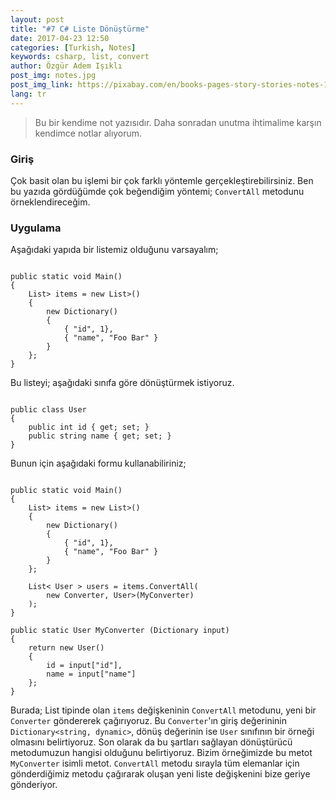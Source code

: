 ```yaml
---
layout: post
title: "#7 C# Liste Dönüştürme"
date: 2017-04-23 12:50
categories: [Turkish, Notes]
keywords: csharp, list, convert
author: Özgür Adem Işıklı
post_img: notes.jpg
post_img_link: https://pixabay.com/en/books-pages-story-stories-notes-1245690
lang: tr
---
```


> Bu bir kendime not yazısıdır. Daha sonradan unutma ihtimalime karşın kendimce notlar alıyorum.

### Giriş

Çok basit olan bu işlemi bir çok farklı yöntemle gerçekleştirebilirsiniz. Ben bu yazıda gördüğümde çok beğendiğim yöntemi; `ConvertAll` metodunu örneklendireceğim.

### Uygulama

Aşağıdaki yapıda bir listemiz olduğunu varsayalım;

<pre><code class="language-csharp">
public static void Main()
{
    List<Dictionary<string, dynamic>> items = new List<Dictionary<string, dynamic>>() 
    {
        new Dictionary<string, dynamic>() 
        {
            { "id", 1},
            { "name", "Foo Bar" }
        }
    };
}
</code></pre>

Bu listeyi; aşağıdaki sınıfa göre dönüştürmek istiyoruz.

<pre><code class="language-csharp">
public class User
{
    public int id { get; set; }
    public string name { get; set; }
}
</code></pre>

Bunun için aşağıdaki formu kullanabiliriniz;

<pre><code class="language-csharp">
public static void Main()
{
    List<Dictionary<string, dynamic>> items = new List<Dictionary<string, dynamic>>() 
    {
        new Dictionary<string, dynamic>() 
        {
            { "id", 1},
            { "name", "Foo Bar" }
        }
    };

    List< User > users = items.ConvertAll(
        new Converter<Dictionary<string, dynamic>, User>(MyConverter)
    );
}

public static User MyConverter (Dictionary<string, dynamic> input)
{
    return new User()
    {
        id = input["id"],
        name = input["name"]
    };
}
</code></pre>

Burada; List tipinde olan `items` değişkeninin `ConvertAll` metodunu, yeni bir `Converter` göndererek çağırıyoruz. Bu `Converter`'ın giriş değerininin `Dictionary<string, dynamic>`, dönüş değerinin ise `User` sınıfının bir örneği olmasını belirtiyoruz. Son olarak da bu şartları sağlayan dönüştürücü metodumuzun hangisi olduğunu belirtiyoruz. Bizim örneğimizde bu metot `MyConverter` isimli metot. `ConvertAll` metodu sırayla tüm elemanlar için gönderdiğimiz metodu çağırarak oluşan yeni liste değişkenini bize geriye gönderiyor.
